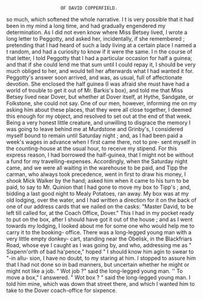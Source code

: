                         OF DAVID COPPERFIELD.

 so much, which softened the whole narrative. I t is very possible that
 it had been in my mind a long time, and had gradually engendered my
 determination.
    As I did not even know where Miss Betsey lived, I wrote a long letter
 to Peggotty, and asked her, incidentally, if she remembered ; pretending
 that I had heard of such a lady living at a certain place I named a t
 random, and had a curiosity to know if it were the same. I n the course
 of that letter, I told Peggotty that I had a particular occasion for half a
 guinea; and that if she could lend me that sum until I could repay it, I
 should be very much obliged to her, and would tell her afterwards what I
 had wanted it for.
    Peggotty's answer soon arrived, and was, as usual, full of affectionate
 devotion. She enclosed the half guinea (I was afraid she must have
 had a world of trouble to get it out of Mr. Barkis's box), and told
me that Miss Betsey lived near Dover, but whether at Dover itself,
at Hythe, Sandgate, or Folkstone, she could not say. One of our
men, however, informing me on my asking him about these places, that
they were all close together, I deemed this enough for my object, and
resolved to set out at the end of that week.
    Being a very honest little creature, and unwilling to disgrace the
memory I was going to leave behind me at Murdstone and Grinby's, I
considered myself bound to remain until Saturday night ; and, as I had
been paid a week's wages in advance when I first came there, not to pre-
sent myself in the counting-house at the usual hour, to receive my stipend.
For this express reason, I had borrowed the half-guinea, that I might not
be without a fund for my travelling-expenses. Accordingly, when the
Saturday night came, and we were all waiting in the warehouse to be
paid, and Tipp the carman, who always took precedence, went in first to
draw his money, I shook Mick Walker by the hand; asked him when it
came to his turn to be paid, to say to Mr. Quinion that I had gone to
move my box to Tipp's ; and, bidding a last good night to Mealy Potatoes,
ran away.
    My box was at my old lodging, over the water, and I had written a
direction for it on the back of one of our address cards that we nailed on
the casks: "Master David, to be left till called for, at the Coach Office,
Dover." This I had in my pocket ready to put on the box, after I should
have got it out of the house ; and as I went towards my lodging, I looked
about me for some one who would help me to carry it to the booking-
office.
   There was a long-legged young man with a very little empty donkey-
cart, standing near the Obelisk, in the Blackfriars Road, whose eye I
caught as I was going by, and who, addressing me as " Sixpenn'orth of
bad ha'pence," hoped " I should know him agin to swear to "-in allu-
sion, I have no doubt, to my staring at him. I stopped to assure him
that I had not done so in bad manners, but uncertain whether he might
or might not like a job.
    " Wot job ?" said the long-legged young man.
   '' To move a box," I answered.
   " Wot box ? " said the long-legged young man.
   I told him mine, which was down that street there, and which I wanted
him to take to the Dover coach-office for sixpence.

